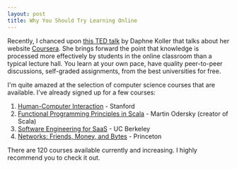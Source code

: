 ```yaml
---
layout: post
title: Why You Should Try Learning Online
---
```


Recently, I chanced upon [this TED talk](http://www.ted.com/talks/daphne_koller_what_we_re_learning_from_online_education.html) by Daphne Koller that talks about her website [Coursera](http://www.coursera.org). She brings forward the point that knowledge is processed more effectively by students in the online classroom than a typical lecture hall. You learn at your own pace, have quality peer-to-peer discussions, self-graded assignments, from the best universities for free.

I'm quite amazed at the selection of computer science courses that are available. I've already signed up for a few courses:

1. [Human-Computer Interaction](http://www.coursera.org/course/hci) - Stanford
2. [Functional Programming Principles in Scala](http://www.coursera.org/course/progfun) - Martin Odersky (creator of Scala)
3. [Software Engineering for SaaS](http://www.coursera.org/course/saas) - UC Berkeley
4. [Networks: Friends, Money, and Bytes](http://www.coursera.org/course/friendsmoneybytes) - Princeton

There are 120 courses available currently and increasing. I highly recommend you to check it out.

